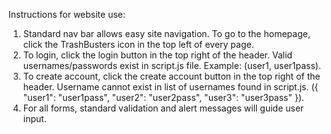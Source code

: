 Instructions for website use:

1.  Standard nav bar allows easy site navigation. To go to the homepage, click the TrashBusters icon in the top left of every page.
2.  To login, click the login button in the top right of the header. Valid usernames/passwords exist in script.js file. Example:
    (user1, user1pass).
3.  To create account, click the create account button in the top right of the header. Username cannot exist in list of usernames
    found in script.js. ({ "user1": "user1pass", "user2": "user2pass", "user3": "user3pass" }). 
4.  For all forms, standard validation and alert messages will guide user input.